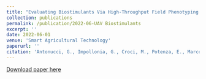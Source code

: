 ```yaml
---
title: "Evaluating Biostimulants Via High-Throughput Field Phenotyping: Biophysical Traits Retrieval Through PROSAIL Inversion"
collection: publications
permalink: /publication/2022-06-UAV Biostimulants
excerpt: ''
date: 2022-06-01
venue: 'Smart Agricultural Technology'
paperurl: ''
citation: 'Antonucci, G., Impollonia, G., Croci, M., Potenza, E., Marcone, A., & Amaducci, S. (2022). Evaluating Biostimulants Via High-Throughput Field Phenotyping: Biophysical Traits Retrieval Through PROSAIL Inversion. Smart Agricultural Technology, 100067. https://doi.org/10.1016/j.atech.2022.100067'
---
```


[Download paper here](https://www.sciencedirect.com/science/article/pii/S2772375522000326)
